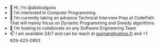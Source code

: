 - 👋 Hi, I’m @abdoulguira
- 👀 I’m interested in Computer Programming
- 🌱 I’m currently taking an advance Technical Interview Prep at CodePath That will mainly focus on Dynamic Programming and Greedy algorithms
- 💞️ I’m looking to collaborate on any Software Engineering Team
- 📫 I am available 24/7 and can be reach at guimani@yahoo.fr and +1 929-423-0853
